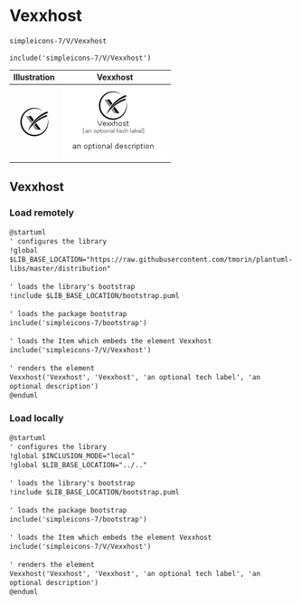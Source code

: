 # Vexxhost


```text
simpleicons-7/V/Vexxhost
```

```text
include('simpleicons-7/V/Vexxhost')
```



| Illustration | Vexxhost |
| :---: | :---: |
| ![illustration for Illustration](../../simpleicons-7/V/Vexxhost.png) | ![illustration for Vexxhost](../../simpleicons-7/V/Vexxhost.Local.png) |




## Vexxhost

### Load remotely
```plantuml
@startuml
' configures the library
!global $LIB_BASE_LOCATION="https://raw.githubusercontent.com/tmorin/plantuml-libs/master/distribution"

' loads the library's bootstrap
!include $LIB_BASE_LOCATION/bootstrap.puml

' loads the package bootstrap
include('simpleicons-7/bootstrap')

' loads the Item which embeds the element Vexxhost
include('simpleicons-7/V/Vexxhost')

' renders the element
Vexxhost('Vexxhost', 'Vexxhost', 'an optional tech label', 'an optional description')
@enduml
```

### Load locally
```plantuml
@startuml
' configures the library
!global $INCLUSION_MODE="local"
!global $LIB_BASE_LOCATION="../.."

' loads the library's bootstrap
!include $LIB_BASE_LOCATION/bootstrap.puml

' loads the package bootstrap
include('simpleicons-7/bootstrap')

' loads the Item which embeds the element Vexxhost
include('simpleicons-7/V/Vexxhost')

' renders the element
Vexxhost('Vexxhost', 'Vexxhost', 'an optional tech label', 'an optional description')
@enduml
```

